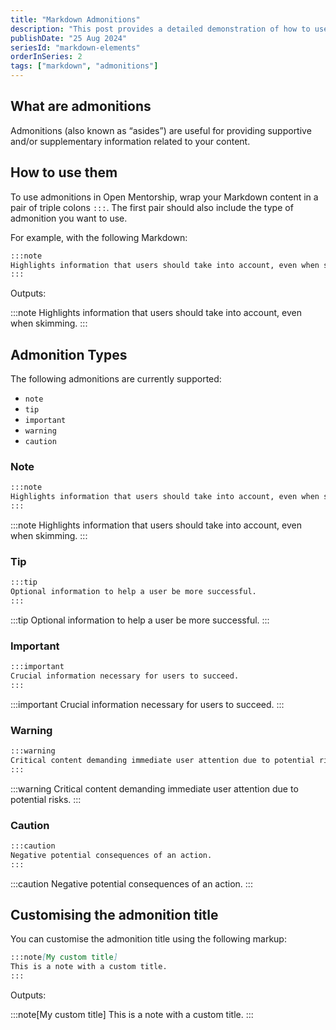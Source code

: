 ```yaml
---
title: "Markdown Admonitions"
description: "This post provides a detailed demonstration of how to use the Markdown admonition feature in Open Mentorship, showcasing its ability to highlight important information, tips, warnings, and other key content types in a visually distinct and customizable format"
publishDate: "25 Aug 2024"
seriesId: "markdown-elements"
orderInSeries: 2
tags: ["markdown", "admonitions"]
---
```


## What are admonitions

Admonitions (also known as “asides”) are useful for providing supportive and/or supplementary information related to your content.

## How to use them

To use admonitions in Open Mentorship, wrap your Markdown content in a pair of triple colons `:::`. The first pair should also include the type of admonition you want to use.

For example, with the following Markdown:

```md
:::note
Highlights information that users should take into account, even when skimming.
:::
```

Outputs:

:::note
Highlights information that users should take into account, even when skimming.
:::

## Admonition Types

The following admonitions are currently supported:

- `note`
- `tip`
- `important`
- `warning`
- `caution`

### Note

```md
:::note
Highlights information that users should take into account, even when skimming.
:::
```

:::note
Highlights information that users should take into account, even when skimming.
:::

### Tip

```md
:::tip
Optional information to help a user be more successful.
:::
```

:::tip
Optional information to help a user be more successful.
:::

### Important

```md
:::important
Crucial information necessary for users to succeed.
:::
```

:::important
Crucial information necessary for users to succeed.
:::

### Warning

```md
:::warning
Critical content demanding immediate user attention due to potential risks.
:::
```

:::warning
Critical content demanding immediate user attention due to potential risks.
:::

### Caution

```md
:::caution
Negative potential consequences of an action.
:::
```

:::caution
Negative potential consequences of an action.
:::

## Customising the admonition title

You can customise the admonition title using the following markup:

```md
:::note[My custom title]
This is a note with a custom title.
:::
```

Outputs:

:::note[My custom title]
This is a note with a custom title.
:::
